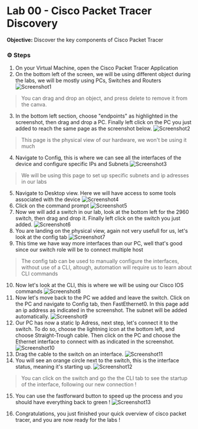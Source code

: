 # Lab 00 - Cisco Packet Tracer Discovery

**Objective:** Discover the key components of Cisco Packet Tracer


### ⚙️ Steps

1. On your Virtual Machine, open the Cisco Packet Tracer Application
3. On the bottom left of the screen, we will be using different object during the labs, we will be mostly using PCs, Switches and Routers
![Screenshot1](https://github.com/itspisarski/labs_cisco/blob/main/NetworkingLabs/ressources/networking_screenshot_1.png)
> You can drag and drop an object, and press delete to remove it from the canva.

3. In the bottom left section, choose "endpoints" as highlighted in the screenshot, then drag and drop a PC. Finally left click on the PC you just added to reach the same page as the screenshot below.
![Screenshot2](https://github.com/itspisarski/labs_cisco/blob/main/NetworkingLabs/ressources/networking_screenshot_2.png)
> This page is the physical view of our hardware, we won't be using it much
4. Navigate to Config, this is where we can see all the interfaces of the device and configure specific IPs and Subnets
![Screenshot3](https://github.com/itspisarski/labs_cisco/blob/main/NetworkingLabs/ressources/networking_screenshot_3.png)
> We will be using this page to set up specific subnets and ip adresses in our labs
5. Navigate to Desktop view. Here we will have access to some tools associated with the device
![Screenshot4](https://github.com/itspisarski/labs_cisco/blob/main/NetworkingLabs/ressources/networking_screenshot_4.png)
6. Click on the command prompt
![Screenshot5](https://github.com/itspisarski/labs_cisco/blob/main/NetworkingLabs/ressources/networking_screenshot_5.png)
7. Now we will add a switch in our lab, look at the bottom left for the 2960 switch, then drag and drop it. Finally left click on the switch you just added.
![Screenshot6](https://github.com/itspisarski/labs_cisco/blob/main/NetworkingLabs/ressources/networking_screenshot_6.png)
8. You are landing on the physical view, again not very usefull for us, let's look at the config tab
![Screenshot7](https://github.com/itspisarski/labs_cisco/blob/main/NetworkingLabs/ressources/networking_screenshot_7.png)
9. This time we have way more interfaces than our PC, well that's good since our switch role will be to connect multiple host
> The config tab can be used to manually configure the interfaces, without use of a CLI, altough, automation will require us to learn about CLI commands
10. Now let's look at the CLI, this is where we will be using our Cisco IOS commands
![Screenshot8](https://github.com/itspisarski/labs_cisco/blob/main/NetworkingLabs/ressources/networking_screenshot_8.png)
11. Now let's move back to the PC we added and leave the switch. Click on the PC and navigate to Config tab, then FastEthernet0. In this page add an ip address as indicated in the screenshot. The subnet will be added automatically.
![Screenshot9](https://github.com/itspisarski/labs_cisco/blob/main/NetworkingLabs/ressources/networking_screenshot_9.png)
12. Our PC has now a static Ip Adress, next step, let's connect it to the switch. To do so, choose the lightning icon at the bottom left, and choose Straight-Trough cable. Then click on the PC and choose the Ethernet interface to connect with as indicated in the screenshot.
![Screenshot10](https://github.com/itspisarski/labs_cisco/blob/main/NetworkingLabs/ressources/networking_screenshot_10.png)
13. Drag the cable to the switch on an interface.
![Screenshot11](https://github.com/itspisarski/labs_cisco/blob/main/NetworkingLabs/ressources/networking_screenshot_11.png)
14. You will see an orange circle next to the switch, this is the interface status, meaning it's starting up.
![Screenshot12](https://github.com/itspisarski/labs_cisco/blob/main/NetworkingLabs/ressources/networking_screenshot_12.png)
> You can click on the switch and go the the CLI tab to see the startup of the interface, following our new connection !
15. You can use the fastforward button to speed up the process and you should have everything back to green !
![Screenshot13](https://github.com/itspisarski/labs_cisco/blob/main/NetworkingLabs/ressources/networking_screenshot_13.png)

16. Congratulations, you just finished your quick overview of cisco packet tracer, and you are now ready for the labs ! 

